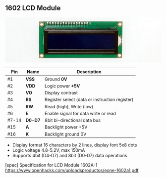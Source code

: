 
## 1602 LCD Module

![](1602.jpg)

 Pin   | Name          | Description
-------|---------------|-------------------------------------------------
 #1    | **VSS**       | Ground **0V**
 #2    | **VDD**       | Logic power **+5V**
 #3    | **VO**        | Display contrast
 #4    | **RS**        | Register select (data or instruction register)
 #5    | **RW**        | Read (high), Write (low)
 #6    | **E**         | Enable signal for data write or read
 #7-14 | **D0**-**D7** | 8bit bi-directional data bus
 #15   | **A**         | Backlight power +5V
 #16   | **K**         | Backlight ground 0V

* Display format 16 characters by 2 lines, display font 5x8 dots
* Logic voltage 4.8-5.2V, max 150mA
* Supports 4bit (D4-D7) and 8bit (D0-D7) data operations

[spec] Specification for LCD Module 1602A-1  
https://www.openhacks.com/uploadsproductos/eone-1602a1.pdf
